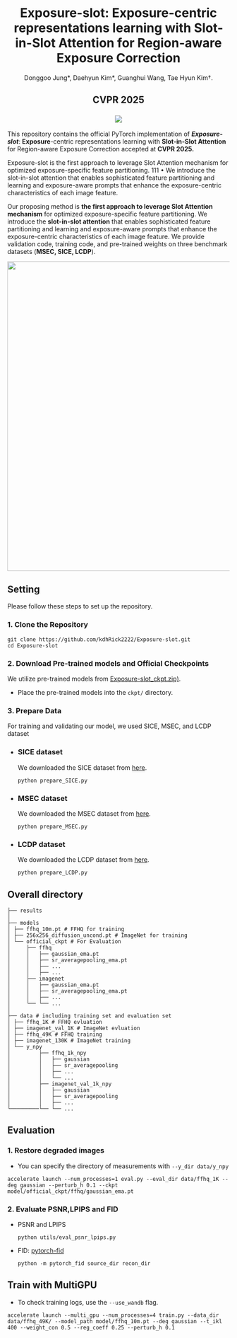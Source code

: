 <p align="center">
  <h1 align="center">Exposure-slot: Exposure-centric representations learning with Slot-in-Slot Attention for Region-aware Exposure Correction</h1>
  
  <p align="center">Donggoo Jung*, Daehyun Kim*, Guanghui Wang, Tae Hyun Kim†.
  </p>
  <h2 align="center">CVPR 2025</h2>

  <h3 align="center">
    <a href="https://github.com/kdhRick2222/Exposure-slot/" target='_blank'><img src="https://img.shields.io/badge/🐳-Project%20Page-blue"></a>
<!--     <a href="https://www.arxiv.org/pdf/2407.16125" target='_blank'><img src="https://img.shields.io/badge/arXiv-2407.16125-b31b1b.svg"></a> -->
  </h3>

</p>

This repository contains the official PyTorch implementation of **_Exposure-slot_**: **Exposure**-centric representations learning with **Slot-in-Slot Attention** for Region-aware Exposure Correction accepted at **CVPR 2025.**

Exposure-slot is the first approach to leverage Slot Attention mechanism for optimized exposure-specific feature partitioning. 111
• We introduce the slot-in-slot attention that enables sophisticated feature partitioning and learning and exposure-aware prompts that enhance the exposure-centric characteristics of each image feature. 

Our proposing method is **the first approach to leverage Slot Attention mechanism** for optimized exposure-specific feature partitioning. We introduce the **slot-in-slot attention** that enables sophisticated feature partitioning and learning and exposure-aware prompts that enhance the exposure-centric characteristics of each image feature. We provide validation code, training code, and pre-trained weights on three benchmark datasets (**MSEC, SICE, LCDP**).

<div align="center">
  <img src="asset/main.png" width="700px" />
</div>

## Setting

Please follow these steps to set up the repository.

### 1. Clone the Repository

```
git clone https://github.com/kdhRick2222/Exposure-slot.git
cd Exposure-slot
```

### 2. Download Pre-trained models and Official Checkpoints

We utilize pre-trained models from [Exposure-slot_ckpt.zip)](https://1drv.ms/u/c/1acaeb9b8ad3b4e8/ESoJibo6AeBNpjmZjVYWBqcB7Chlw8_Wdtw0bmz9jkZxsg?e=GTbKrU).

- Place the pre-trained models into the `ckpt/` directory.

### 3. Prepare Data

For training and validating our model, we used SICE, MSEC, and LCDP dataset

- ### SICE dataset

  We downloaded the SICE dataset from [here](https://github.com/csjcai/SICE).
  ```
  python prepare_SICE.py
  ```

- ### MSEC dataset

  We downloaded the MSEC dataset from [here](https://github.com/mahmoudnafifi/Exposure_Correction).
  ```
  python prepare_MSEC.py
  ```
  
- ### LCDP dataset

  We downloaded the LCDP dataset from [here](https://github.com/onpix/LCDPNet).
  ```
  python prepare_LCDP.py
  ```

## Overall directory

```
├── results
│
├── models
│ ├── ffhq_10m.pt # FFHQ for training
│ ├── 256x256_diffusion_uncond.pt # ImageNet for training
│ └── official_ckpt # For Evaluation
│     ├── ffhq
│     │   ├── gaussian_ema.pt
│     │   ├── sr_averagepooling_ema.pt
│     │   ├── ...
│     │   ├── ...
│     ├── imagenet
│     │   ├── gaussian_ema.pt
│     │   ├── sr_averagepooling_ema.pt
│     │   ├── ...
│     └── └── ...
│
├── data # including training set and evaluation set
│ ├── ffhq_1K # FFHQ evluation
│ ├── imagenet_val_1K # ImageNet evluation
│ ├── ffhq_49K # FFHQ training
│ ├── imagenet_130K # ImageNet training
│ └── y_npy
│         ├── ffhq_1k_npy
│         │   ├── gaussian
│         │   ├── sr_averagepooling
│         │   ├── ...
│         │   └── ...
│         ├── imagenet_val_1k_npy
│         │   ├── gaussian
│         │   ├── sr_averagepooling
│         │   ├── ...
└─────────└── └── ...
```

## Evaluation

### 1. Restore degraded images

- You can specify the directory of measurements with `--y_dir data/y_npy`

```
accelerate launch --num_processes=1 eval.py --eval_dir data/ffhq_1K --deg gaussian --perturb_h 0.1 --ckpt model/official_ckpt/ffhq/gaussian_ema.pt
```

### 2. Evaluate PSNR,LPIPS and FID

- PSNR and LPIPS
  ```
  python utils/eval_psnr_lpips.py
  ```
- FID: [pytorch-fid](https://github.com/mseitzer/pytorch-fid)
  ```
  python -m pytorch_fid source_dir recon_dir
  ```

## Train with MultiGPU

- To check training logs, use the `--use_wandb` flag.

```
accelerate launch --multi_gpu --num_processes=4 train.py --data_dir data/ffhq_49K/ --model_path model/ffhq_10m.pt --deg gaussian --t_ikl 400 --weight_con 0.5 --reg_coeff 0.25 --perturb_h 0.1
```
